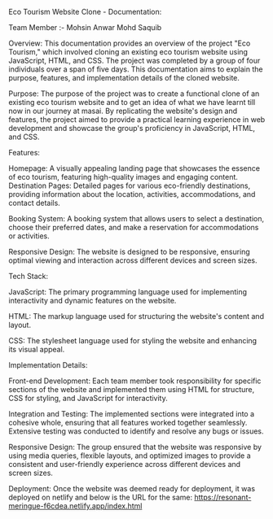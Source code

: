 Eco Tourism Website Clone - Documentation:

Team Member :-
Mohsin Anwar
Mohd Saquib

Overview:
This documentation provides an overview of the project "Eco Tourism," which involved cloning an existing eco tourism website using JavaScript, HTML, and CSS. The project was completed by a group of four individuals over a span of five days. This documentation aims to explain the purpose, features, and implementation details of the cloned website.

Purpose:
The purpose of the project was to create a functional clone of an existing eco tourism website and to get an idea of what we have learnt till now in our journey at masai. By replicating the website's design and features, the project aimed to provide a practical learning experience in web development and showcase the group's proficiency in JavaScript, HTML, and CSS.

Features:

Homepage: A visually appealing landing page that showcases the essence of eco tourism, featuring high-quality images and engaging content.
Destination Pages: Detailed pages for various eco-friendly destinations, providing information about the location, activities, accommodations, and contact details.

Booking System: A booking system that allows users to select a destination, choose their preferred dates, and make a reservation for accommodations or activities.

Responsive Design: The website is designed to be responsive, ensuring optimal viewing and interaction across different devices and screen sizes.

Tech Stack:

JavaScript: The primary programming language used for implementing interactivity and dynamic features on the website.

HTML: The markup language used for structuring the website's content and layout.

CSS: The stylesheet language used for styling the website and enhancing its visual appeal.

Implementation Details:

Front-end Development: Each team member took responsibility for specific sections of the website and implemented them using HTML for structure, CSS for styling, and JavaScript for interactivity.

Integration and Testing: The implemented sections were integrated into a cohesive whole, ensuring that all features worked together seamlessly. Extensive testing was conducted to identify and resolve any bugs or issues.

Responsive Design: The group ensured that the website was responsive by using media queries, flexible layouts, and optimized images to provide a consistent and user-friendly experience across different devices and screen sizes.

Deployment: Once the website was deemed ready for deployment, it was deployed on netlify and below is the URL for the same:
https://resonant-meringue-f6cdea.netlify.app/index.html
